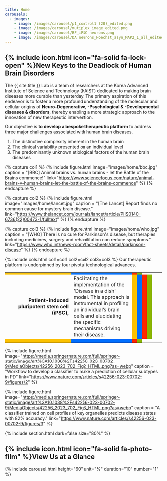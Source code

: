 ```yaml
---
title: Home
carousels:
  - images: 
    - image: /images/carousel/p1_control1 (20)_edited.png
    - image: /images/carousel/mutiplex_image_edited.png
    - image: /images/carousel/BF_iPSC neurons.png
    - image: /images/carousel/DA neurons_Hoechst_asyn_MAP2_1_all_edited.png
---
```


## {% include icon.html icon="fa-solid fa-lock-open" %}New Keys to the Deadlock of Human Brain Disorders

The {{ site.title }} Lab is a team of researchers at the Korea Advanced Institute of Science and Technology (KAIST) dedicated to making brain diseases more curable than yesterday. The primary aspiration of this endeavor is to foster a more profound understanding of the molecular and cellular origins of <strong>Neuro-Degenerative, -Psychological & -Developmental diseases & disorders</strong>, thereby enabling a more strategic approach to the innovation of new therapeutic intervention.
<br>

Our objective is <strong>to develop a bespoke therapeutic platform</strong> to address three major challenges associated with human brain diseases.

<ol>
  <li>The distinctive complexity inherent in the human brain </li>
  
  <li>The clinical variability presented on an individual level </li>
  
  <li>The predominantly unknown etiological factors of the human brain diseases </li>
</ol>

{% capture col1 %}
  {% include figure.html image="images/home/bbc.jpg" caption = "[BBC] Animal brains vs. human brains - let the Battle of the Brains commence!" link="https://www.sciencefocus.com/nature/animal-brains-v-human-brains-let-the-battle-of-the-brains-commence" %}
{% endcapture %}

{% capture col2 %}
  {% include figure.html image="images/home/lancet.jpg" caption = "[The Lancet] Report finds no common cause for mystery brain disease." link="https://www.thelancet.com/journals/lancet/article/PIIS0140-6736(22)00473-1/fulltext" %}
{% endcapture %}

{% capture col3 %}
  {% include figure.html image="images/home/who.jpg" caption = "[WHO] There is no cure for Parkinson's disease, but therapies including medicines, surgery and rehabilitation can reduce symptoms." link="https://www.who.int/news-room/fact-sheets/detail/parkinson-disease" %}
{% endcapture %}

{% include cols.html col1=col1 col2=col2 col3=col3 %}
Our therapeutic platform is underpinned by four pivotal technological advances.

<table style="width:100%">
  <tr>
    <td style="background-color:#fcc200;"></td><td style="background-color:#0070ff;"></td><td style="background-color:#ff2800;"></td><td style="background-color:#8db600;"></td>
    <td></td><td></td>
  </tr>
  <tr>
    <td rowspan="2" style="width:42%" align="right"><strong>Patient-induced pluripotent stem cell (iPSC),</strong></td>
    <td rowspan="2" align="left">Facilitating the implementation of the 'Disease in a dish' model. This approach is instrumental in profiling an individual’s brain cells and elucidating the specific mechanisms driving their disease.</td>
  </tr>
  
  <tr>
    <td style="background-color:#fcc200;"></td><td style="background-color:#0070ff;"></td><td style="background-color:#ff2800;"></td><td style="background-color:#8db600;"></td>
	<td></td><td></td>
  </tr>
  
  <tr>
    <td style="background-color:#fcc200;"></td><td style="background-color:#0070ff;"></td><td style="background-color:#ff2800;"></td><td style="background-color:#8db600;"></td>
    <td></td><td></td>
  </tr>
  
  <tr>
    <td style="background-color:#fcc200;"></td><td style="background-color:#0070ff;"></td><td style="background-color:#ff2800;"></td><td style="background-color:#8db600;"></td>
    <td></td><td></td>
  </tr>  
</table>


{% include figure.html image="https://media.springernature.com/full/springer-static/image/art%3A10.1038%2Fs42256-023-00702-9/MediaObjects/42256_2023_702_Fig2_HTML.png?as=webp" caption = "Workflow to develop a classifier to make a prediction of cellular subtypes in PD" link="https://www.nature.com/articles/s42256-023-00702-9/figures/2" %}

{% include figure.html image="https://media.springernature.com/full/springer-static/image/art%3A10.1038%2Fs42256-023-00702-9/MediaObjects/42256_2023_702_Fig3_HTML.png?as=webp" caption = "A classifier trained on cell profiles of key organelles predicts disease states with 82% accuracy." link="https://www.nature.com/articles/s42256-023-00702-9/figures/3" %}

{% include section.html dark=false size="80%" %}

## {% include icon.html icon="fa-solid fa-photo-film" %}View Us at a Glance

{% include carousel.html height="60" unit="%" duration="10" number="1" %}
